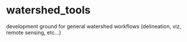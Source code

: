 # watershed_tools
development ground for general watershed workflows (delineation, viz, remote sensing, etc...)
